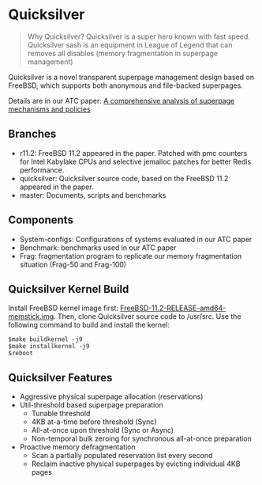 # Quicksilver
> Why Quicksilver? Quicksilver is a super hero known with fast speed. Quicksilver sash is an equipment in League of Legend that can removes all disables (memory fragmentation in superpage management)
>
Quicksilver is a novel transparent superpage management design based on FreeBSD, which supports both anonymous and file-backed superpages.

Details are in our ATC paper:
[A comprehensive analysis of superpage mechanisms and policies](https://www.usenix.org/conference/atc20/presentation/zhu-weixi)

## Branches
- r11.2: FreeBSD 11.2 appeared in the paper. Patched with pmc counters for Intel Kabylake CPUs and selective jemalloc patches for better Redis performance.
- quicksilver: Quicksilver source code, based on the FreeBSD 11.2 appeared in the paper.
- master: Documents, scripts and benchmarks

## Components

- System-configs: Configurations of systems evaluated in our ATC paper
- Benchmark: benchmarks used in our ATC paper
- Frag: fragmentation program to replicate our memory fragmentation situation (Frag-50 and Frag-100)

## Quicksilver Kernel Build

Install FreeBSD kernel image first: [FreeBSD-11.2-RELEASE-amd64-memstick.img](https://download.freebsd.org/ftp/releases/ISO-IMAGES/11.2/FreeBSD-11.2-RELEASE-amd64-memstick.img). Then, clone Quicksilver source code to /usr/src. Use the following command to build and install the kernel:

    $make buildkernel -j9
    $make installkernel -j9
    $reboot

## Quicksilver Features

- Aggressive physical superpage allocation (reservations)
- Util-threshold based superpage preparation
	- Tunable threshold
	- 4KB at-a-time before threshold (Sync)
	- All-at-once upon threshold (Sync or Async)
	- Non-temporal bulk zeroing for synchronous all-at-once preparation
- Proactive memory defragmentation
	- Scan a partially populated reservation list every second
	- Reclaim inactive physical superpages by evicting individual 4KB pages